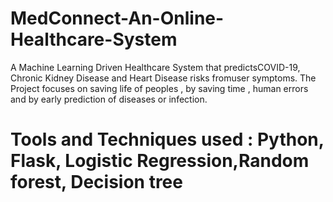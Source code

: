 # MedConnect-An-Online-Healthcare-System
A Machine Learning Driven Healthcare System that predictsCOVID-19, Chronic Kidney Disease and Heart Disease risks fromuser symptoms. 
The Project focuses on saving life of peoples , by saving time , human errors and by early prediction of diseases or infection.

# Tools and Techniques used : Python, Flask, Logistic Regression,Random forest, Decision tree
